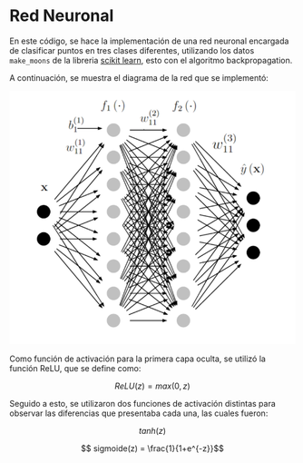 # Red Neuronal

En este código, se hace la implementación de una red neuronal encargada de clasificar puntos en tres clases diferentes, utilizando los datos `make_moons` de la libreria [scikit learn](https://scikit-learn.org/stable/index.html), esto con el algoritmo backpropagation.

A continuación, se muestra el diagrama de la red que se implementó:

![DiagramaDeRedNeuronal](/images/DiagramaDeRedNeuronal.PNG)

Como función de activación para la primera capa oculta, se utilizó la función ReLU, que se define como:

$$ ReLU(z) = max(0,z) $$

Seguido a esto, se utilizaron dos funciones de activación distintas para observar las diferencias que presentaba cada una, las cuales fueron:

$$ tanh(z) $$

$$ sigmoide(z) = \frac{1}{1+e^{-z}}$$